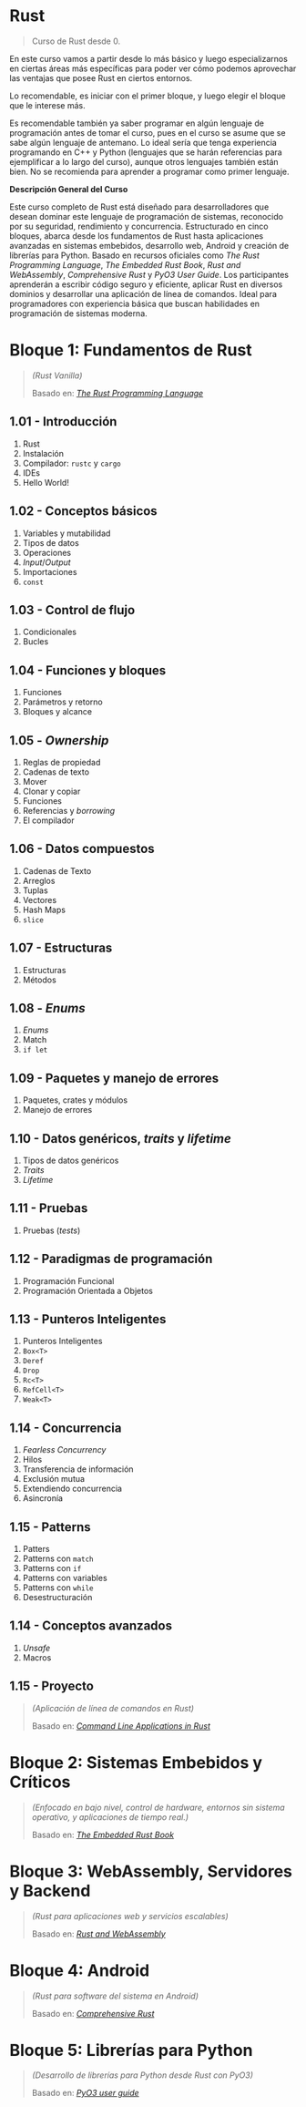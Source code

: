 <!-- TODO - Actualizar ficha técnica -->
# Rust
> Curso de Rust desde 0. 

En este curso vamos a partir desde lo más básico y luego especializarnos en ciertas áreas más específicas para poder ver cómo podemos aprovechar las ventajas que posee Rust en ciertos entornos.

Lo recomendable, es iniciar con el primer bloque, y luego elegir el bloque que le interese más.

Es recomendable también ya saber programar en algún lenguaje de programación antes de tomar el curso, pues en el curso se asume que se sabe algún lenguaje de antemano. Lo ideal sería que tenga experiencia programando en C++ y Python (lenguajes que se harán referencias para ejemplificar a lo largo del curso), aunque otros lenguajes también están bien. No se recomienda para aprender a programar como primer lenguaje.

**Descripción General del Curso**

Este curso completo de Rust está diseñado para desarrolladores que desean dominar este lenguaje de programación de sistemas, reconocido por su seguridad, rendimiento y concurrencia. Estructurado en cinco bloques, abarca desde los fundamentos de Rust hasta aplicaciones avanzadas en sistemas embebidos, desarrollo web, Android y creación de librerías para Python. Basado en recursos oficiales como *The Rust Programming Language*, *The Embedded Rust Book*, *Rust and WebAssembly*, *Comprehensive Rust* y *PyO3 User Guide*. Los participantes aprenderán a escribir código seguro y eficiente, aplicar Rust en diversos dominios y desarrollar una aplicación de línea de comandos. Ideal para programadores con experiencia básica que buscan habilidades en programación de sistemas moderna.

# Bloque 1: Fundamentos de Rust
>_(Rust Vanilla)_
>
> Basado en:
> [_The Rust Programming Language_](https://doc.rust-lang.org/book/title-page.html)

## 1.01 - Introducción
1. Rust
2. Instalación
3. Compilador: `rustc` y `cargo`
4. IDEs
5. Hello World!

## 1.02 - Conceptos básicos
1. Variables y mutabilidad
2. Tipos de datos
3. Operaciones
4. _Input_/_Output_
5. Importaciones
6. `const`

## 1.03 - Control de flujo
1. Condicionales
2. Bucles

## 1.04 - Funciones y bloques
1. Funciones
2. Parámetros y retorno
3. Bloques y alcance

## 1.05 - _Ownership_
1. Reglas de propiedad
2. Cadenas de texto
3. Mover
4. Clonar y copiar
5. Funciones
6. Referencias y _borrowing_
7. El compilador

## 1.06 - Datos compuestos
1. Cadenas de Texto
2. Arreglos
3. Tuplas
4. Vectores
5. Hash Maps
6. `slice`

## 1.07 - Estructuras
1. Estructuras
2. Métodos

## 1.08 - _Enums_
1. _Enums_
2. Match
3. `if let`

## 1.09 - Paquetes y manejo de errores
1. Paquetes, crates y módulos
2. Manejo de errores

## 1.10 - Datos genéricos, _traits_ y _lifetime_
1. Tipos de datos genéricos
2. _Traits_
3. _Lifetime_

## 1.11 - Pruebas
1. Pruebas (_tests_)

## 1.12 - Paradigmas de programación
1. Programación Funcional
2. Programación Orientada a Objetos

## 1.13 - Punteros Inteligentes
1. Punteros Inteligentes
2. `Box<T>`
3. `Deref`
4. `Drop`
5. `Rc<T>`
6. `RefCell<T>`
7. `Weak<T>`

## 1.14 - Concurrencia
1. _Fearless Concurrency_
2. Hilos
3. Transferencia de información
4. Exclusión mutua
5. Extendiendo concurrencia
6. Asincronía

## 1.15 - Patterns
1. Patters
2. Patterns con `match`
3. Patterns con `if`
4. Patterns con variables
5. Patterns con `while`
6. Desestructuración

## 1.14 - Conceptos avanzados
1. _Unsafe_
2. Macros

## 1.15 - Proyecto
> _(Aplicación de línea de comandos en Rust)_
>
> Basado en:
> [_Command Line Applications in Rust_](https://rust-cli.github.io/book/index.html)

<!-- TODO - actualzar los bloques -->
# Bloque 2: Sistemas Embebidos y Críticos  
> _(Enfocado en bajo nivel, control de hardware, entornos sin sistema operativo, y aplicaciones de tiempo real.)_
>
> Basado en:
> [_The Embedded Rust Book_](https://docs.rust-embedded.org/book/)

# Bloque 3: WebAssembly, Servidores y Backend  
> _(Rust para aplicaciones web y servicios escalables)_
>
> Basado en:
> [_Rust and WebAssembly_](https://rustwasm.github.io/docs/book/)
>

# Bloque 4: Android  
> _(Rust para software del sistema en Android)_
>
> Basado en:
> [_Comprehensive Rust_](https://google.github.io/comprehensive-rust/index.html)

# Bloque 5: Librerías para Python  
> _(Desarrollo de librerías para Python desde Rust con PyO3)_
>
> Basado en:
> [_PyO3 user guide_](https://pyo3.rs/v0.26.0/index.html)

<!-- TODO - actualizar el pdf respectivo -->